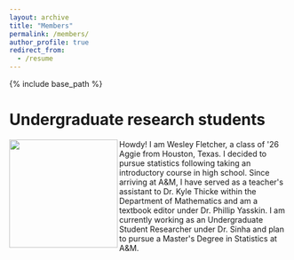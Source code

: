 ```yaml
---
layout: archive
title: "Members"
permalink: /members/
author_profile: true
redirect_from:
  - /resume
---
```


{% include base_path %}

**Undergraduate research students**
=====

<img src="http://samiransinha.github.io/images/students/Wesley_picture.jpg" align="left" width="195px"/>
Howdy! I am Wesley Fletcher, a class of '26 Aggie from Houston, Texas. I decided to pursue statistics following taking an introductory course in high school. Since arriving at A&M, I have served as a teacher's assistant to Dr. Kyle Thicke within the Department of Mathematics and am a textbook editor under Dr. Phillip Yasskin. I am currently working as an Undergraduate Student Researcher under Dr. Sinha and plan to pursue a Master's Degree in Statistics at A&M.


<br clear="left"/>

<!--<a href="http://samiransinha.github.io/images/students/Wesley_picture.jpg">Wesley Fletcher</a>.-->
